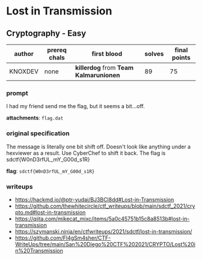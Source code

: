 # Lost in Transmission
## Cryptography - Easy
| author | prereq chals | first blood | solves | final points |
| --- | --- | --- | --- | --- |
| KNOXDEV | none | **killerdog** from **Team Kalmarunionen** | 89 | 75 |

### prompt
I had my friend send me the flag, but it seems a bit...off.

**attachments**: `flag.dat`
### original specification
The message is literally one bit shift off. Doesn't look like anything under a hexviewer as a result. Use CyberChef to shift it back. The flag is sdctf{W0nD3rfUL_mY_G00d_s1R}

**flag**: `sdctf{W0nD3rfUL_mY_G00d_s1R}`
### writeups
- https://hackmd.io/@ptr-yudai/BJ3BCl8dd#Lost-in-Transmission
- https://github.com/thewhitecircle/ctf_writeups/blob/main/sdctf_2021/crypto.md#lost-in-transmission
- https://qiita.com/mikecat_mixc/items/5a0c45751b15c8a8513b#lost-in-transmission
- https://szymanski.ninja/en/ctfwriteups/2021/sdctf/lost-in-transmission/
- https://github.com/Fl4gSm4sher/CTF-WriteUps/tree/main/San%20Diego%20CTF%202021/CRYPTO/Lost%20in%20Transmission
